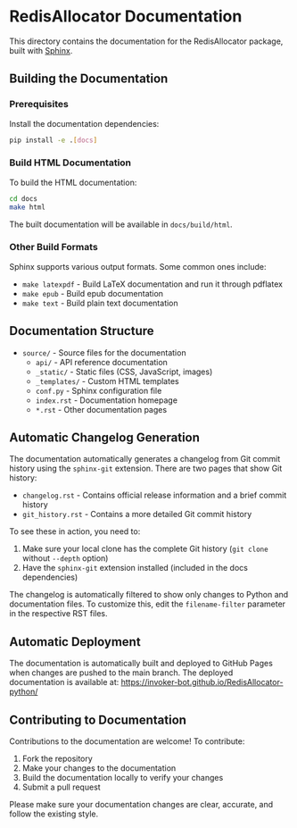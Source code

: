 # RedisAllocator Documentation

This directory contains the documentation for the RedisAllocator package, built with [Sphinx](https://www.sphinx-doc.org/).

## Building the Documentation

### Prerequisites

Install the documentation dependencies:

```bash
pip install -e .[docs]
```

### Build HTML Documentation

To build the HTML documentation:

```bash
cd docs
make html
```

The built documentation will be available in `docs/build/html`.

### Other Build Formats

Sphinx supports various output formats. Some common ones include:

- `make latexpdf` - Build LaTeX documentation and run it through pdflatex
- `make epub` - Build epub documentation
- `make text` - Build plain text documentation

## Documentation Structure

- `source/` - Source files for the documentation
  - `api/` - API reference documentation
  - `_static/` - Static files (CSS, JavaScript, images)
  - `_templates/` - Custom HTML templates
  - `conf.py` - Sphinx configuration file
  - `index.rst` - Documentation homepage
  - `*.rst` - Other documentation pages

## Automatic Changelog Generation

The documentation automatically generates a changelog from Git commit history using the `sphinx-git` extension. There are two pages that show Git history:

- `changelog.rst` - Contains official release information and a brief commit history
- `git_history.rst` - Contains a more detailed Git commit history

To see these in action, you need to:

1. Make sure your local clone has the complete Git history (`git clone` without `--depth` option)
2. Have the `sphinx-git` extension installed (included in the docs dependencies)

The changelog is automatically filtered to show only changes to Python and documentation files. To customize this, edit the `filename-filter` parameter in the respective RST files.

## Automatic Deployment

The documentation is automatically built and deployed to GitHub Pages when changes are pushed to the main branch. The deployed documentation is available at: https://invoker-bot.github.io/RedisAllocator-python/

## Contributing to Documentation

Contributions to the documentation are welcome! To contribute:

1. Fork the repository
2. Make your changes to the documentation
3. Build the documentation locally to verify your changes
4. Submit a pull request

Please make sure your documentation changes are clear, accurate, and follow the existing style. 
